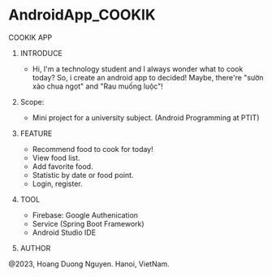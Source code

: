# AndroidApp_COOKIK
COOKIK APP

1. INTRODUCE
    - Hi, I'm a technology student and 
    I always wonder what to cook today? 
    So, i create an android app to decided! 
    Maybe, there're "sườn xào chua ngọt" and "Rau muống luộc"!

2. Scope:
    - Mini project for a university subject. 
    (Android Programming at PTIT)

3. FEATURE
    - Recommend food to cook for today!
    - View food list.
    - Add favorite food.
    - Statistic by date or food point.
    - Login, register.

4. TOOL
    - Firebase: Google Authenication
    - Service (Spring Boot Framework)
    - Android Studio IDE

5. AUTHOR

@2023,
Hoang Duong Nguyen.
Hanoi, VietNam.
